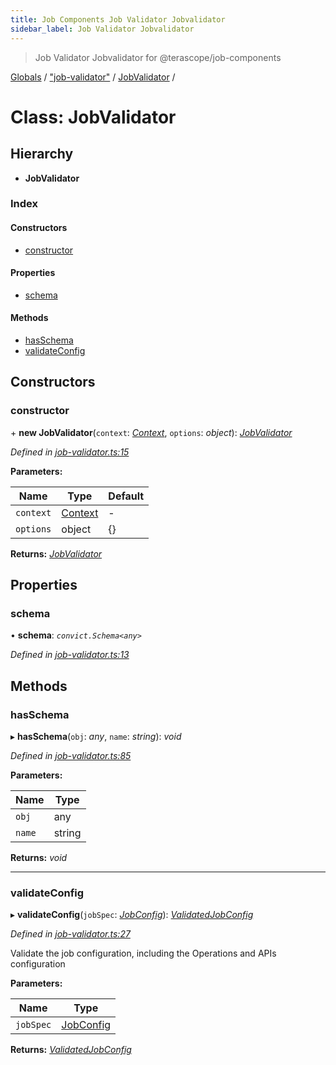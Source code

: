 ```yaml
---
title: Job Components Job Validator Jobvalidator
sidebar_label: Job Validator Jobvalidator
---
```


> Job Validator Jobvalidator for @terascope/job-components

[Globals](../overview.md) / ["job-validator"](../modules/_job_validator_.md) / [JobValidator](_job_validator_.jobvalidator.md) /

# Class: JobValidator

## Hierarchy

* **JobValidator**

### Index

#### Constructors

* [constructor](_job_validator_.jobvalidator.md#constructor)

#### Properties

* [schema](_job_validator_.jobvalidator.md#schema)

#### Methods

* [hasSchema](_job_validator_.jobvalidator.md#hasschema)
* [validateConfig](_job_validator_.jobvalidator.md#validateconfig)

## Constructors

###  constructor

\+ **new JobValidator**(`context`: *[Context](../interfaces/_interfaces_context_.context.md)*, `options`: *object*): *[JobValidator](_job_validator_.jobvalidator.md)*

*Defined in [job-validator.ts:15](https://github.com/terascope/teraslice/tree/0c8b1cfadd6cd255811e506264906c5373f2ebea/packages/job-components/job-validator.ts#L15)*

**Parameters:**

Name | Type | Default |
------ | ------ | ------ |
`context` | [Context](../interfaces/_interfaces_context_.context.md) | - |
`options` | object |  {} |

**Returns:** *[JobValidator](_job_validator_.jobvalidator.md)*

## Properties

###  schema

• **schema**: *`convict.Schema<any>`*

*Defined in [job-validator.ts:13](https://github.com/terascope/teraslice/tree/0c8b1cfadd6cd255811e506264906c5373f2ebea/packages/job-components/job-validator.ts#L13)*

## Methods

###  hasSchema

▸ **hasSchema**(`obj`: *any*, `name`: *string*): *void*

*Defined in [job-validator.ts:85](https://github.com/terascope/teraslice/tree/0c8b1cfadd6cd255811e506264906c5373f2ebea/packages/job-components/job-validator.ts#L85)*

**Parameters:**

Name | Type |
------ | ------ |
`obj` | any |
`name` | string |

**Returns:** *void*

___

###  validateConfig

▸ **validateConfig**(`jobSpec`: *[JobConfig](../modules/_interfaces_jobs_.md#jobconfig)*): *[ValidatedJobConfig](../interfaces/_interfaces_jobs_.validatedjobconfig.md)*

*Defined in [job-validator.ts:27](https://github.com/terascope/teraslice/tree/0c8b1cfadd6cd255811e506264906c5373f2ebea/packages/job-components/job-validator.ts#L27)*

Validate the job configuration, including the Operations and APIs configuration

**Parameters:**

Name | Type |
------ | ------ |
`jobSpec` | [JobConfig](../modules/_interfaces_jobs_.md#jobconfig) |

**Returns:** *[ValidatedJobConfig](../interfaces/_interfaces_jobs_.validatedjobconfig.md)*
